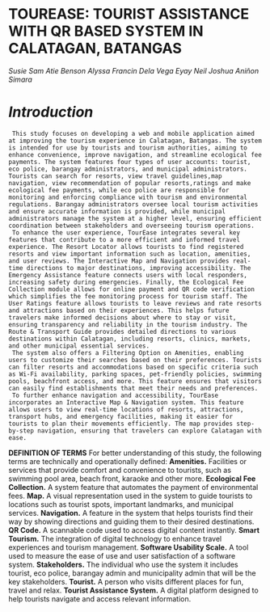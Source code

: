 # TOUREASE: TOURIST ASSISTANCE WITH QR BASED SYSTEM IN CALATAGAN, BATANGAS

*Susie Sam Atie Benson*
*Alyssa Francin Dela Vega Eyay*
*Neil Joshua Aniñon Simara*

# *Introduction*
     This study focuses on developing a web and mobile application aimed at improving the tourism experience in Calatagan, Batangas. The system is intended for use by tourists and tourism authorities, aiming to enhance convenience, improve navigation, and streamline ecological fee payments. The system features four types of user accounts: tourist, eco police, barangay administrators, and municipal administrators. Tourists can search for resorts, view travel guidelines,map navigation, view recommendation of popular resorts,ratings and make ecological fee payments, while eco police are responsible for monitoring and enforcing compliance with tourism and environmental regulations. Barangay administrators oversee local tourism activities and ensure accurate information is provided, while municipal administrators manage the system at a higher level, ensuring efficient coordination between stakeholders and overseeing tourism operations.
     To enhance the user experience, TourEase integrates several key features that contribute to a more efficient and informed travel experience. The Resort Locator allows tourists to find registered resorts and view important information such as location, amenities, and user reviews. The Interactive Map and Navigation provides real-time directions to major destinations, improving accessibility. The Emergency Assistance feature connects users with local responders, increasing safety during emergencies. Finally, the Ecological Fee Collection module allows for online payment and QR code verification which simplifies the fee monitoring process for tourism staff. The User Ratings feature allows tourists to leave reviews and rate resorts and attractions based on their experiences. This helps future travelers make informed decisions about where to stay or visit, ensuring transparency and reliability in the tourism industry. The Route & Transport Guide provides detailed directions to various destinations within Calatagan, including resorts, clinics, markets, and other municipal essential services.
     The system also offers a Filtering Option on Amenities, enabling users to customize their searches based on their preferences. Tourists can filter resorts and accommodations based on specific criteria such as Wi-Fi availability, parking spaces, pet-friendly policies, swimming pools, beachfront access, and more. This feature ensures that visitors can easily find establishments that meet their needs and preferences. 
     To further enhance navigation and accessibility, TourEase incorporates an Interactive Map & Navigation system. This feature allows users to view real-time locations of resorts, attractions, transport hubs, and emergency facilities, making it easier for tourists to plan their movements efficiently. The map provides step-by-step navigation, ensuring that travelers can explore Calatagan with ease.

**DEFINITION OF TERMS**
	For better understanding of this study, the following terms are technically and operationally defined:
     **Amenities.** Facilities or services that provide comfort and convenience to tourists, such as swimming pool area, beach front, karaoke and other more.
     **Ecological Fee Collection.** A system feature that automates the payment of environmental fees.
     **Map.** A visual representation used in the system to guide tourists to locations such as tourist spots, important landmarks, and municipal services.
     **Navigation.** A feature in the system that helps tourists find their way by showing directions and guiding them to their desired destinations.
     **QR Code.** A scannable code used to access digital content instantly.
     **Smart Tourism.** The integration of digital technology to enhance travel experiences and tourism management.
     **Software Usability Scale.** A tool used to measure the ease of use and user satisfaction of a software system.
     **Stakeholders.** The individual who use the system it includes tourist, eco police, barangay admin and municipality admin that will be the key stakeholders.
     **Tourist.** A person who visits different places for fun, travel and relax.
     **Tourist Assistance System.** A digital platform designed to help tourists navigate and access relevant information.



